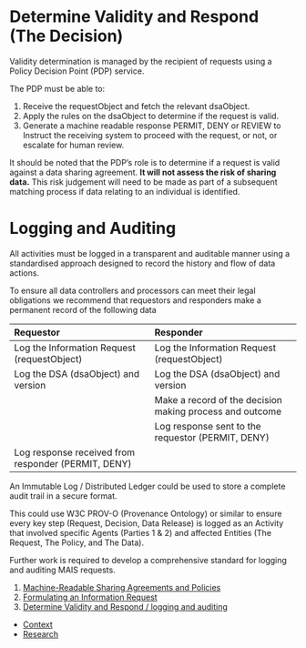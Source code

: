 # Determine Validity and Respond (The Decision)

Validity determination is managed by the recipient of requests using a  Policy Decision Point (PDP) service.

The PDP must be able to:

1. Receive the requestObject and fetch the relevant dsaObject.
2. Apply the rules on the dsaObject to determine if the request is valid.   
3. Generate a machine readable response PERMIT, DENY or REVIEW to Instruct the receiving system to proceed with the request, or not, or escalate for human review.

It should be noted that the PDP’s role is to determine if a request is valid against a data sharing agreement. **It will not assess the risk of sharing data.** This risk judgement will need to be made as part of a subsequent matching process if data relating to an individual is identified.

# Logging and Auditing

All activities must be logged in a transparent and auditable manner using a standardised approach designed to record the history and flow of data actions.

To ensure all data controllers and processors can meet their legal obligations we recommend that requestors and responders make a permanent record of the following data

| Requestor | Responder |
| :---- | :---- |
| Log the Information Request (requestObject)  | Log the Information Request (requestObject) |
| Log the DSA (dsaObject) and version | Log the DSA (dsaObject) and version |
|  | Make a record of the decision making process and outcome |
|  | Log response sent to the requestor (PERMIT, DENY) |
| Log response received from responder (PERMIT, DENY) |  |

An Immutable Log / Distributed Ledger could be used to store a complete audit trail in a secure format.

This could use W3C PROV-O (Provenance Ontology) or similar to ensure every key step (Request, Decision, Data Release) is logged as an Activity that involved specific Agents (Parties 1 & 2\) and affected Entities (The Request, The Policy, and The Data).

Further work is required to develop a comprehensive standard for logging and auditing MAIS requests.

1. [Machine-Readable Sharing Agreements and Policies](dsa.md)
2. [Formulating an Information Request](request.md)
3. [Determine Validity and Respond / logging and auditing](decide&log.md)
* [Context](context.md)
* [Research](readme.md)
